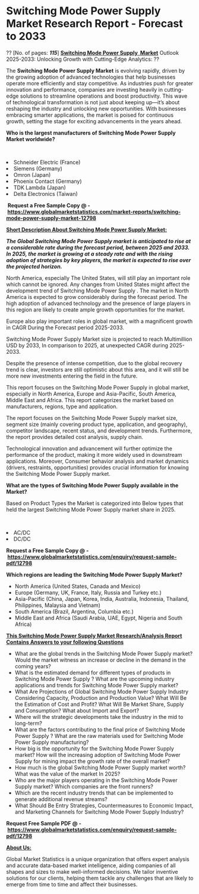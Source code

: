 <H1>Switching Mode Power Supply Market Research Report - Forecast to 2033</H1><p>?? [No. of pages:&nbsp;<strong><em>115</em></strong>]&nbsp;<strong><a href="https://www.globalmarketstatistics.com/market-reports/switching-mode-power-supply-market-12798">Switching Mode Power Supply &nbsp;Market</a></strong>&nbsp;Outlook 2025-2033: Unlocking Growth with Cutting-Edge Analytics: ??</p><p>The <strong>Switching Mode Power Supply Market</strong> is evolving rapidly, driven by the growing adoption of advanced technologies that help businesses operate more efficiently and stay competitive. As industries push for greater innovation and performance, companies are investing heavily in cutting-edge solutions to streamline operations and boost productivity. This wave of technological transformation is not just about keeping up&mdash;it&rsquo;s about reshaping the industry and unlocking new opportunities. With businesses embracing smarter applications, the market is poised for continuous growth, setting the stage for exciting advancements in the years ahead.</p><p><strong>Who is the largest manufacturers of Switching Mode Power Supply Market worldwide?</strong></p><p>&nbsp;<li>Schneider Electric (France)<li>Siemens (Germany)<li>Omron (Japan)<li>Phoenix Contact (Germany)<li>TDK Lambda (Japan)<li>Delta Electronics (Taiwan)</p><p>&nbsp;<strong>Request a Free Sample Copy @ -&nbsp;<a href="https://www.globalmarketstatistics.com/market-reports/switching-mode-power-supply-market-12798">https://www.globalmarketstatistics.com/market-reports/switching-mode-power-supply-market-12798</a></strong></p><p><strong><u>Short Description About Switching Mode Power Supply Market:</u></strong></p><p><strong><em>The Global Switching Mode Power Supply market is anticipated to rise at a considerable rate during the forecast period, between 2025 and 2033. In 2025, the market is growing at a steady rate and with the rising adoption of strategies by key players, the market is expected to rise over the projected horizon.</em></strong></p><p>North America, especially The United States, will still play an important role which cannot be ignored. Any changes from United States might affect the development trend of Switching Mode Power Supply . The market in North America is expected to grow considerably during the forecast period. The high adoption of advanced technology and the presence of large players in this region are likely to create ample growth opportunities for the market.</p><p>Europe also play important roles in global market, with a magnificent growth in CAGR During the Forecast period 2025-2033.</p><p>Switching Mode Power Supply Market size is projected to reach Multimillion USD by 2033, In comparison to 2025, at unexpected CAGR during 2025-2033.</p><p>Despite the presence of intense competition, due to the global recovery trend is clear, investors are still optimistic about this area, and it will still be more new investments entering the field in the future.</p><p>This report focuses on the Switching Mode Power Supply in global market, especially in North America, Europe and Asia-Pacific, South America, Middle East and Africa. This report categorizes the market based on manufacturers, regions, type and application.</p><p>The report focuses on the Switching Mode Power Supply market size, segment size (mainly covering product type, application, and geography), competitor landscape, recent status, and development trends. Furthermore, the report provides detailed cost analysis, supply chain.</p><p>Technological innovation and advancement will further optimize the performance of the product, making it more widely used in downstream applications. Moreover, Consumer behavior analysis and market dynamics (drivers, restraints, opportunities) provides crucial information for knowing the Switching Mode Power Supply market.</p><p><strong>What are the types of Switching Mode Power Supply available in the Market?</strong></p><p>Based on Product Types the Market is categorized into Below types that held the largest Switching Mode Power Supply market share in 2025.</p><p>&nbsp;<li>AC/DC<li> DC/DC&nbsp;</p><p><strong>Request a Free Sample Copy @ -&nbsp;<a href="https://www.globalmarketstatistics.com/enquiry/request-sample-pdf/12798">https://www.globalmarketstatistics.com/enquiry/request-sample-pdf/12798</a></strong></p><p><strong>Which regions are leading the Switching Mode Power Supply Market?</strong></p><ul><li>North America (United States, Canada and Mexico)</li><li>Europe (Germany, UK, France, Italy, Russia and Turkey etc.)</li><li>Asia-Pacific (China, Japan, Korea, India, Australia, Indonesia, Thailand, Philippines, Malaysia and Vietnam)</li><li>South America (Brazil, Argentina, Columbia etc.)</li><li>Middle East and Africa (Saudi Arabia, UAE, Egypt, Nigeria and South Africa)</li></ul><p><strong><u>This Switching Mode Power Supply Market Research/Analysis Report Contains Answers to your following Questions</u></strong></p><ul><li>What are the global trends in the Switching Mode Power Supply market? Would the market witness an increase or decline in the demand in the coming years?</li><li>What is the estimated demand for different types of products in Switching Mode Power Supply ? What are the upcoming industry applications and trends for Switching Mode Power Supply market?</li><li>What Are Projections of Global Switching Mode Power Supply Industry Considering Capacity, Production and Production Value? What Will Be the Estimation of Cost and Profit? What Will Be Market Share, Supply and Consumption? What about Import and Export?</li><li>Where will the strategic developments take the industry in the mid to long-term?</li><li>What are the factors contributing to the final price of Switching Mode Power Supply ? What are the raw materials used for Switching Mode Power Supply manufacturing?</li><li>How big is the opportunity for the Switching Mode Power Supply market? How will the increasing adoption of Switching Mode Power Supply for mining impact the growth rate of the overall market?</li><li>How much is the global Switching Mode Power Supply market worth? What was the value of the market In 2025?</li><li>Who are the major players operating in the Switching Mode Power Supply market? Which companies are the front runners?</li><li>Which are the recent industry trends that can be implemented to generate additional revenue streams?</li><li>What Should Be Entry Strategies, Countermeasures to Economic Impact, and Marketing Channels for Switching Mode Power Supply Industry?</li></ul><p><strong>Request Free Sample PDF @ -&nbsp;<a href="https://www.globalmarketstatistics.com/enquiry/request-sample-pdf/12798">https://www.globalmarketstatistics.com/enquiry/request-sample-pdf/12798</a></strong></p><p><strong><u>About Us:</u></strong></p><p>Global Market Statistics&nbsp;is a unique organization that offers expert analysis and accurate data-based market intelligence, aiding companies of all shapes and sizes to make well-informed decisions. We tailor inventive solutions for our clients, helping them tackle any challenges that are likely to emerge from time to time and affect their businesses.</p>
